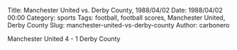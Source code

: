 Title: Manchester United vs. Derby County, 1988/04/02
Date: 1988/04/02 00:00
Category: sports
Tags: football, football scores, Manchester United, Derby County
Slug: manchester-united-vs-derby-county
Author: carbonero


Manchester United 4 - 1 Derby County
